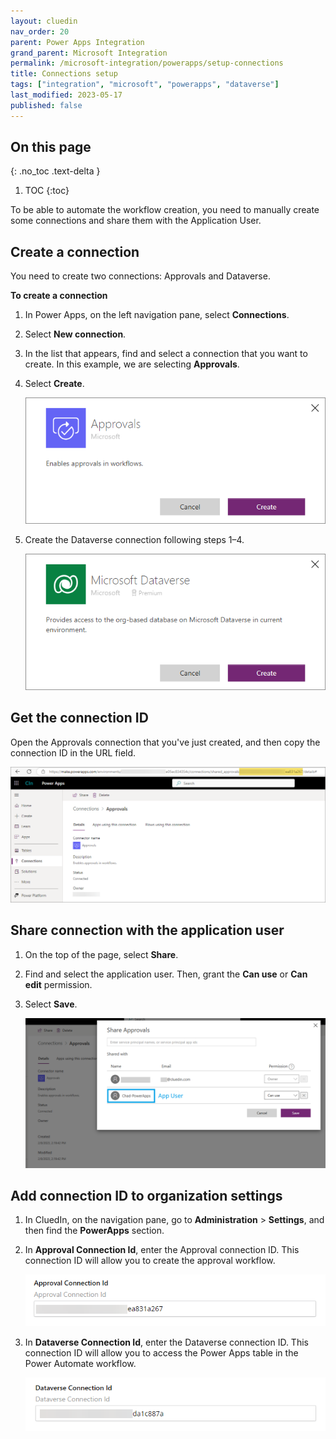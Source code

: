 ```yaml
---
layout: cluedin
nav_order: 20
parent: Power Apps Integration
grand_parent: Microsoft Integration
permalink: /microsoft-integration/powerapps/setup-connections
title: Connections setup
tags: ["integration", "microsoft", "powerapps", "dataverse"]
last_modified: 2023-05-17
published: false
---
```

## On this page
{: .no_toc .text-delta }
1. TOC
{:toc}

To be able to automate the workflow creation, you need to manually create some connections and share them with the Application User.

## Create a connection

You need to create two connections: Approvals and Dataverse.

**To create a connection**

1. In Power Apps, on the left navigation pane, select **Connections**.

1. Select **New connection**.

1. In the list that appears, find and select a connection that you want to create. In this example, we are selecting **Approvals**.

1. Select **Create**.

    ![Create Approval Connection Id](./images/create-approval-connection-id.png)

1. Create the Dataverse connection following steps 1–4.

    ![Dataverse Connection](./images/create-dataverse-connection-id.png)

## Get the connection ID

Open the Approvals connection that you've just created, and then copy the connection ID in the URL field.


![Create Approval Connection Id](./images/create-approval-connection-id2.png)

## Share connection with the application user

1. On the top of the page, select **Share**.

1. Find and select the application user. Then, grant the **Can use** or **Can edit** permission.

 1. Select **Save**.

    ![Share Approval Connection](./images/share-approval-connection.png)

## Add connection ID to organization settings

1. In CluedIn, on the navigation pane, go to **Administration** > **Settings**, and then find the **PowerApps** section.

1. In **Approval Connection Id**, enter the Approval connection ID. This connection ID will allow you to create the approval workflow.

    ![Approval Connection Id Setting](./images/approvals-connection-id-setting.png)

1. In **Dataverse Connection Id**, enter the Dataverse connection ID. This connection ID will allow you to access the Power Apps table in the Power Automate workflow.

    ![Dataverse Connection Id Setting](./images/dataverse-connection-id-setting.png)

